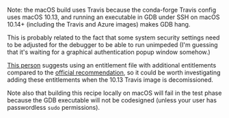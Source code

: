 Note: the macOS build uses Travis because the conda-forge Travis config uses macOS 10.13,
and running an executable in GDB under SSH on macOS 10.14+ (including the Travis and Azure images) makes GDB hang. 

This is probably related to the fact that some system security settings need to be adjusted
for the debugger to be able to run unimpeded (I'm guessing that it's waiting for a graphical
authentication popup window somehow.)

[This person][1] suggests using an entitlement file with additional entitlements compared to the [official recommendation][2], so it could be worth investigating adding these entitlements when the 10.13 Travis image is decomissioned.

Note also that building this recipe locally on macOS will fail in the test phase because the GDB executable will not be codesigned (unless your user has passwordless `sudo` permissions).

[1]: https://timnash.co.uk/getting-gdb-to-semi-reliably-work-on-mojave-macos/
[2]: https://sourceware.org/gdb/wiki/PermissionsDarwin#Sign_and_entitle_the_gdb_binary
